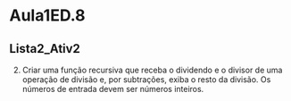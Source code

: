 # Aula1ED.8
## Lista2_Ativ2
2. Criar uma função recursiva que receba o dividendo e o divisor de uma operação de divisão e, por subtrações, exiba o resto da divisão. Os números de entrada devem ser números inteiros.
